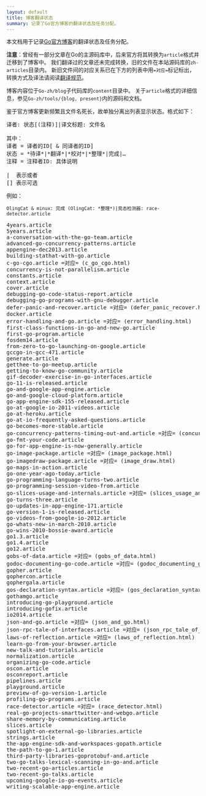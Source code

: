 ```yaml
---
layout: default
title: 博客翻译状态
summary: 记录了Go官方博客的翻译状态及任务分配。
---
```


本文档用于记录[Go官方博客](http://blog.golang.org/)的翻译状态及任务分配。

**注意**：曾经有一部分文章在Go的主源码库中，后来官方将其转换为`article`格式并迁移到了博客中。
我们翻译过的文章还未完成转换，旧的文件在本站源码库的`zh-articles`目录内。
新旧文件间的对应关系已在下方的列表中用`=对应=`标记标出，转换方式及译法请阅读[翻译规范](.trans-spec.html)。

博客内容位于`Go-zh/blog`子代码库的`content`目录中。
关于`article`格式的详细信息，参见`Go-zh/tools/{blog, present}`内的源码和文档。

鉴于官方博客更新频繁且文件名死长，故单独分离出列表显示状态。格式如下：

<pre>
译者: 状态[(注释)]|译文标题: 文件名

其中：
译者 = 译者的ID[ & 同译者的ID]
状态 = *待译*|*翻译*|*校对*|*整理*|完成|…
注释 = 注释者ID: 具体说明

|  表示或者
[] 表示可选
</pre>

例如：

    OlingCat & minux: 完成 (OlingCat: *整理*)|竞态检测器: race-detector.article


<pre>
4years.article
5years.article
a-conversation-with-the-go-team.article
advanced-go-concurrency-patterns.article
appengine-dec2013.article
building-stathat-with-go.article
c-go-cgo.article =对应= (c_go_cgo.html)
concurrency-is-not-parallelism.article
constants.article
context.article
cover.article
debugging-go-code-status-report.article
debugging-go-programs-with-gnu-debugger.article
defer-panic-and-recover.article =对应= (defer_panic_recover.html)
docker.article
error-handling-and-go.article =对应= (error_handling.html)
first-class-functions-in-go-and-new-go.article
first-go-program.article
fosdem14.article
from-zero-to-go-launching-on-google.article
gccgo-in-gcc-471.article
generate.article
getthee-to-go-meetup.article
getting-to-know-go-community.article
gif-decoder-exercise-in-go-interfaces.article
go-11-is-released.article
go-and-google-app-engine.article
go-and-google-cloud-platform.article
go-app-engine-sdk-155-released.article
go-at-google-io-2011-videos.article
go-at-heroku.article
go-at-io-frequently-asked-questions.article
go-becomes-more-stable.article
go-concurrency-patterns-timing-out-and.article =对应= (concurrency_patterns.html)
go-fmt-your-code.article
go-for-app-engine-is-now-generally.article
go-image-package.article =对应= (image_package.html)
go-imagedraw-package.article =对应= (image_draw.html)
go-maps-in-action.article
go-one-year-ago-today.article
go-programming-language-turns-two.article
go-programming-session-video-from.article
go-slices-usage-and-internals.article =对应= (slices_usage_and_internals.html)
go-turns-three.article
go-updates-in-app-engine-171.article
go-version-1-is-released.article
go-videos-from-google-io-2012.article
go-whats-new-in-march-2010.article
go-wins-2010-bossie-award.article
go1.3.article
go1.4.article
go12.article
gobs-of-data.article =对应= (gobs_of_data.html)
godoc-documenting-go-code.article =对应= (godoc_documenting_go_code.html)
gopher.article
gophercon.article
gophergala.article
gos-declaration-syntax.article =对应= (gos_declaration_syntax.html)
gothamgo.article
introducing-go-playground.article
introducing-gofix.article
io2014.article
json-and-go.article =对应= (json_and_go.html)
json-rpc-tale-of-interfaces.article =对应= (json_rpc_tale_of_interfaces.html)
laws-of-reflection.article =对应= (laws_of_reflection.html)
learn-go-from-your-browser.article
new-talk-and-tutorials.article
normalization.article
organizing-go-code.article
oscon.article
osconreport.article
pipelines.article
playground.article
preview-of-go-version-1.article
profiling-go-programs.article
race-detector.article =对应= (race_detector.html)
real-go-projects-smarttwitter-and-webgo.article
share-memory-by-communicating.article
slices.article
spotlight-on-external-go-libraries.article
strings.article
the-app-engine-sdk-and-workspaces-gopath.article
the-path-to-go-1.article
third-party-libraries-goprotobuf-and.article
two-go-talks-lexical-scanning-in-go-and.article
two-recent-go-articles.article
two-recent-go-talks.article
upcoming-google-io-go-events.article
writing-scalable-app-engine.article
</pre>

